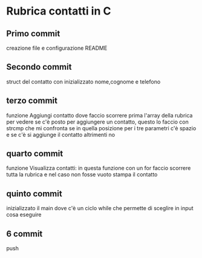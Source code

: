 # Rubrica contatti in C 
## Primo commit 
creazione file e configurazione README
## Secondo commit
struct del contatto con inizializzato nome,cognome e telefono
## terzo commit 
funzione Aggiungi contatto dove faccio scorrere prima l'array della rubrica per vedere se c'è posto per aggiungere un contatto, questo lo faccio con strcmp che mi confronta se in quella posizione per i tre parametri c'è spazio e se c'è si aggiunge il contatto altrimenti no
## quarto commit
funzione Visualizza contatti: in questa funzione con un for faccio scorrere tutta la rubrica e nel caso non fosse vuoto stampa il contatto 
## quinto commit
inizializzato il main dove c'è un ciclo while che permette di sceglire in input cosa eseguire
## 6 commit
push